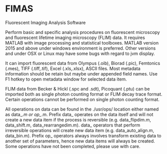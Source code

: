 # FIMAS
Fluorescent Imaging Analysis Software

Perform basic and specific analysis procedures on fluorescent microscopy and fluorescent lifetime imaging microscopy (FLIM) data.  It requires MATLAB with image processing and statistical toolboxes.  MATLAB version 2015 and above under windows environment is preferred.  Other versions and under OSX or Linux may have some bugs with regard to jvm display.

It can import fluorescent data from Olympus (.oib), Biorad (.pic), Femtonics (.mes), TIFF (.tiff,.tif), Excel (.xls,.xlsx), ASCII files.  Most metadata information should be retain but maybe under appended field names.  Use F1 hotkey to open metadata window for selected data item.

FLIM data from Becker & Hickl (.spc and .sdt), Picoquant (.ptu) can be imported both as single photon counting format or FLIM decay trace format.  Certain operations cannot be performed on single photon counting format.

All operations on data can be found in the ./usr/ops/ location either named as data_*.m or op_*.m.  Prefix data_ operates on the data itself and will not create a new data item if the process is reversible (e.g. data_flipdim.m, data_shift.m, data_rearrangedim.m).  data_ operators that perform irreversible operations will create new data item (e.g. data_auto_align.m, data_bin.m).  Prefix op_ operators always involves transform existing data to another set of parameters, hence new data items will always be created.  Some operations have not been completed, please use with care.
